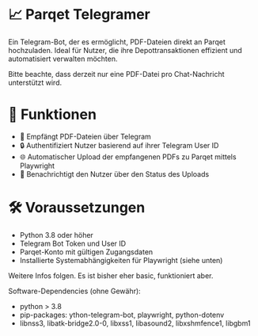 # 📈 Parqet Telegramer
Ein Telegram-Bot, der es ermöglicht, PDF-Dateien direkt an Parqet hochzuladen. Ideal für Nutzer, die ihre Depottransaktionen effizient und automatisiert verwalten möchten.

Bitte beachte, dass derzeit nur eine PDF-Datei pro Chat-Nachricht unterstützt wird.

# 🚀 Funktionen
* 📄 Empfängt PDF-Dateien über Telegram
* 🔒 Authentifiziert Nutzer basierend auf ihrer Telegram User ID
* 🌐 Automatischer Upload der empfangenen PDFs zu Parqet mittels Playwright
* 💬 Benachrichtigt den Nutzer über den Status des Uploads

# 🛠️ Voraussetzungen
* Python 3.8 oder höher
* Telegram Bot Token und User ID
* Parqet-Konto mit gültigen Zugangsdaten
* Installierte Systemabhängigkeiten für Playwright (siehe unten)

Weitere Infos folgen. Es ist bisher eher basic, funktioniert aber.

Software-Dependencies (ohne Gewähr):
* python > 3.8
* pip-packages: ython-telegram-bot, playwright, python-dotenv
* libnss3, libatk-bridge2.0-0, libxss1, libasound2, libxshmfence1, libgbm1
